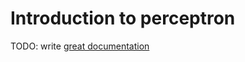 # Introduction to perceptron

TODO: write [great documentation](http://jacobian.org/writing/great-documentation/what-to-write/)
